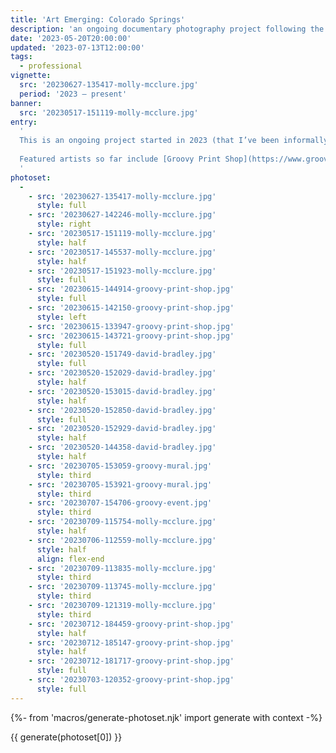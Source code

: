 ```yaml
---
title: 'Art Emerging: Colorado Springs'
description: 'an ongoing documentary photography project following the story of the arts communities of Colorado Springs'
date: '2023-05-20T20:00:00'
updated: '2023-07-13T12:00:00'
tags:
  - professional
vignette:
  src: '20230627-135417-molly-mcclure.jpg'
  period: '2023 – present'
banner:
  src: '20230517-151119-molly-mcclure.jpg'
entry:
  '
  This is an ongoing project started in 2023 (that I’ve been informally working on since 2020), dedicated to documenting the arts and creative communities in Colorado Springs.
  
  Featured artists so far include [Groovy Print Shop](https://www.groovyprintshop.com), [Molly McClure](https://www.instagram.com/mollymcclureart/), and [David Bradley](https://www.farmersforge.org). 
  '
photoset:
  - 
    - src: '20230627-135417-molly-mcclure.jpg'
      style: full
    - src: '20230627-142246-molly-mcclure.jpg'
      style: right
    - src: '20230517-151119-molly-mcclure.jpg'
      style: half
    - src: '20230517-145537-molly-mcclure.jpg'
      style: half
    - src: '20230517-151923-molly-mcclure.jpg'
      style: full
    - src: '20230615-144914-groovy-print-shop.jpg'
      style: full
    - src: '20230615-142150-groovy-print-shop.jpg'
      style: left
    - src: '20230615-133947-groovy-print-shop.jpg'
    - src: '20230615-143721-groovy-print-shop.jpg'
      style: full
    - src: '20230520-151749-david-bradley.jpg'
      style: full
    - src: '20230520-152029-david-bradley.jpg'
      style: half
    - src: '20230520-153015-david-bradley.jpg'
      style: half
    - src: '20230520-152850-david-bradley.jpg'
      style: full
    - src: '20230520-152929-david-bradley.jpg'
      style: half
    - src: '20230520-144358-david-bradley.jpg'
      style: half
    - src: '20230705-153059-groovy-mural.jpg'
      style: third
    - src: '20230705-153921-groovy-mural.jpg'
      style: third
    - src: '20230707-154706-groovy-event.jpg'
      style: third
    - src: '20230709-115754-molly-mcclure.jpg'
      style: half
    - src: '20230706-112559-molly-mcclure.jpg'
      style: half
      align: flex-end
    - src: '20230709-113835-molly-mcclure.jpg'
      style: third
    - src: '20230709-113745-molly-mcclure.jpg'
      style: third
    - src: '20230709-121319-molly-mcclure.jpg'
      style: third
    - src: '20230712-184459-groovy-print-shop.jpg'
      style: half
    - src: '20230712-185147-groovy-print-shop.jpg'
      style: half
    - src: '20230712-181717-groovy-print-shop.jpg'
      style: full
    - src: '20230703-120352-groovy-print-shop.jpg'
      style: full
---
```


{%- from 'macros/generate-photoset.njk' import generate with context -%}

{{ generate(photoset[0]) }}

